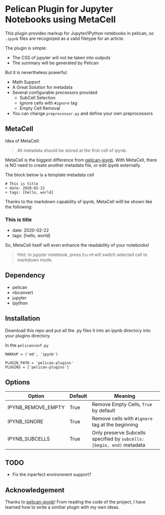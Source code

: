 # Pelican Plugin for Jupyter Notebooks using MetaCell

This plugin provides markup for Jupyter/IPython notebooks in pelican, so `.ipynb` files are recognized as a valid filetype for an article. 

The plugin is simple:

+ The CSS of jupyter will not be taken into outputs
+ The summary will be generated by Pelican

But it is nevertheless powerful:

+ Math Support
+ A Great Solution for metadata
+ Several configurable precessors provided
    - SubCell Selection
    - Ignore cells with `#ignore` tag
    - Empty Cell Removal
+ You can change `preprocessor.py` and define your own preprocessors

## MetaCell

Idea of MetaCell:

> All metadata should be stored at the first cell of ipynb. 

MetaCell is the biggest difference from [pelican-ipynb](https://github.com/danielfrg/pelican-ipynb). With MetaCell, there is NO need to create another metadata file, or edit ipynb externally. 

The block below is a template metadata cell

```
# This is title
+ date: 2020-02-22
+ tags: [hello, world]
```

Thanks to the markdown capability of ipynb, MetaCell willl be shown like the following:

### This is title
+ date: 2020-02-22
+ tags: [hello, world]

So, MetaCell itself will even enhance the readability of your notebooks! 
> Hint: In jupyter notebook, press `Esc+M` will switch selected cell to markdown mode. 

## Dependency
+ pelican
+ nbconvert
+ jupyter
+ ipython

## Installation
Download this repo and put all the .py files it into an ipynb directory into your plugins directory.

In the `pelicanconf.py`
```
MARKUP = ('md', 'ipynb')

PLUGIN_PATH = 'pelican-plugins'
PLUGINS = ['pelican-plugins']
```

## Options
|Option|Default|Meaning|
|------|-------|-------|
|IPYNB_REMOVE_EMPTY|True|Remove Empty Cells, `True` by default|
|IPYNB_IGNORE|True|Remove cells with `#ignore` tag at the beginning|
|IPYNB_SUBCELLS|True|Only preserve Subcells specified by `subcells: [begin, end)` metadata|

## TODO
+ Fix the inperfect environment support?

## Acknowledgement
Thanks to [pelican-ipynb](https://github.com/danielfrg/pelican-ipynb)! From reading the code of the project, I have learned how to write a similiar plugin with my own ideas.
